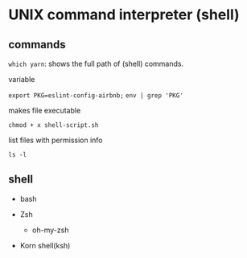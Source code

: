 
# UNIX command interpreter (shell)

## commands

`which yarn`: shows the full path of (shell) commands.

variable

`export PKG=eslint-config-airbnb;`
`env | grep 'PKG'`

makes file executable

`chmod + x shell-script.sh`

list files with permission info

`ls -l`

## shell

* bash

* Zsh
    * oh-my-zsh

* Korn shell(ksh)

